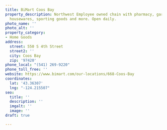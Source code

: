 ```yaml
---
title: BiMart Coos Bay
property_description: Northwest Employee owned chain with pharmacy, garden center,
  housewares, sporting goods and more. Open daily.
photo_name: ''
photo_alt: ''
property_category:
- Home Goods
address:
  street: 550 S 4th Street
  street2: ''
  city: Coos Bay
  zip: '97420'
phone_local: "(541) 269-9220"
phone_toll_free: ''
website: https://www.bimart.com/our-locations/668-Coos-Bay
coordinates:
  lat: '43.36307'
  lng: "-124.215507"
seo:
  title: ''
  description: ''
  imgalt: ''
  image: ''
draft: true

---
```

